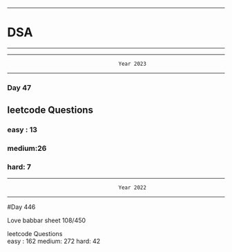 ******************************************************************************************
# DSA
******************************************************************************************


******************************************************************************************
                                        Year 2023
******************************************************************************************
### Day 47

## leetcode Questions   
### easy : 13
### medium:26
### hard: 7









******************************************************************************************
                                        Year 2022
******************************************************************************************
#Day 446

Love babbar sheet
    108/450
    
leetcode Questions   
easy : 162
medium: 272
hard: 42

 
